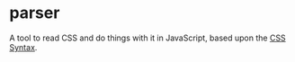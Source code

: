 # parser

A tool to read CSS and do things with it in JavaScript, based upon
the [CSS Syntax](https://drafts.csswg.org/css-syntax/).
